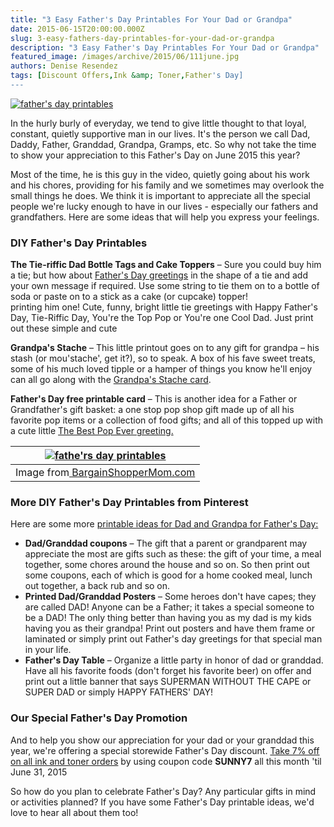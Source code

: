 ```yaml
---
title: "3 Easy Father's Day Printables For Your Dad or Grandpa"
date: 2015-06-15T20:00:00.000Z
slug: 3-easy-fathers-day-printables-for-your-dad-or-grandpa
description: "3 Easy Father's Day Printables For Your Dad or Grandpa"
featured_image: /images/archive/2015/06/111june.jpg
authors: Denise Resendez
tags: [Discount Offers,Ink &amp; Toner,Father's Day]
---
```


[![father's day printables ](/blog/images/111june.jpg "Father's Day Printables ")](/blog/images/111june.jpg)

In the hurly burly of everyday, we tend to give little thought to that loyal, constant, quietly supportive man in our lives. It's the person we call Dad, Daddy, Father, Granddad, Grandpa, Gramps, etc. So why not take the time to show your appreciation to this Father's Day on June 2015 this year? 

Most of the time, he is this guy in the video, quietly going about his work and his chores, providing for his family and we sometimes may overlook the small things he does. We think it is important to appreciate all the special people we're lucky enough to have in our lives - especially our fathers and grandfathers. Here are some ideas that will help you express your feelings.

### DIY Father's Day Printables 

**The Tie-riffic Dad Bottle Tags and Cake Toppers** – Sure you could buy him a tie; but how about [Father's Day greetings](https://www.pinterest.com/pin/200269514656374992/) in the shape of a tie and add your own message if required. Use some string to tie them on to a bottle of soda or paste on to a stick as a cake (or cupcake) topper!  
printing him one! Cute, funny, bright little tie greetings with Happy Father's Day, Tie-Riffic Day, You're the Top Pop or You're one Cool Dad. Just print out these simple and cute 

**Grandpa's Stache** – This little printout goes on to any gift for grandpa – his stash (or mou'stache', get it?), so to speak. A box of his fave sweet treats, some of his much loved tipple or a hamper of things you know he'll enjoy can all go along with the [Grandpa's Stache card](https://www.pinterest.com/pin/200269514656375000/). 

**Father's Day free printable card** – This is another idea for a Father or Grandfather's gift basket: a one stop pop shop gift made up of all his favorite pop items or a collection of food gifts; and all of this topped up with a cute little [The Best Pop Ever greeting.](https://www.pinterest.com/pin/200269514656375002/)  

| [![fathe'rs day printables ](/blog/images/Fathers-Day-Free-Printable-Bottle-Tags-from-BargainShopperMom-e1370130390414.jpg "Father's Day Free Printables for Bottle Tags ")](/blog/images/Fathers-Day-Free-Printable-Bottle-Tags-from-BargainShopperMom-e1370130390414.jpg) |
| ---------------------------------------------------------------------------------------------------------------------------------------------------------------------------------------------------------------------------------------------------------------------- |
| Image from[ BargainShopperMom.com](https://everydaysavvy.com/diy-quick-easy-fathers-day-gift-free-printables-necktie-bottle-tage-cupcake-toppers/#%5Fa5y%5Fp=1797256)                                                                                                  |

### More DIY Father's Day Printables from Pinterest

Here are some more [printable ideas for Dad and Grandpa for Father's Day:](https://in.pinterest.com/lkjstu/gifts-for-dad-and-grandpa-father-s-day/) 

* **Dad/Granddad coupons** – The gift that a parent or grandparent may appreciate the most are gifts such as these: the gift of your time, a meal together, some chores around the house and so on. So then print out some coupons, each of which is good for a home cooked meal, lunch out together, a back rub and so on.
* **Printed Dad/Granddad Posters** – Some heroes don't have capes; they are called DAD! Anyone can be a Father; it takes a special someone to be a DAD! The only thing better than having you as my dad is my kids having you as their grandpa! Print out posters and have them frame or laminated or simply print out Father's day greetings for that special man in your life.
* **Father's Day Table** – Organize a little party in honor of dad or granddad. Have all his favorite foods (don't forget his favorite beer) on offer and print out a little banner that says SUPERMAN WITHOUT THE CAPE or SUPER DAD or simply HAPPY FATHERS' DAY!

### Our Special Father's Day Promotion 

And to help you show our appreciation for your dad or your granddad this year, we're offering a special storewide Father's Day discount. [Take 7% off on all ink and toner orders](https://www.compandsave.com/?utm%5Fsource=blog&utm%5Fmedium=blog&utm%5Fcampaign=cas-blogpost-061515) by using coupon code **SUNNY7** all this month 'til June 31, 2015

So how do you plan to celebrate Father's Day? Any particular gifts in mind or activities planned? If you have some Father's Day printable ideas, we'd love to hear all about them too!